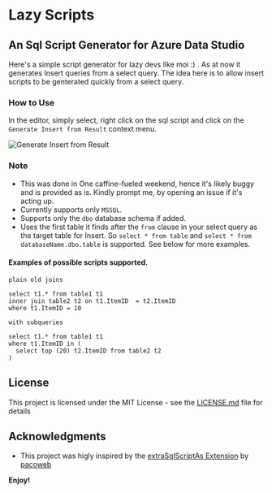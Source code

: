 # Lazy Scripts

## An Sql Script Generator for Azure Data Studio

Here's a simple script generator for lazy devs like moi :) .
As at now it generates Insert queries from a select query. The idea here is to allow  insert scripts to be genterated quickly from a select query.

### How to Use
In the editor, simply select, right click on the sql script and click on the `Generate Insert from Result` context menu.

![Generate Insert from Result](https://user-images.githubusercontent.com/49438182/155882668-4a1c5c7a-5865-4182-ac21-0c867ce9590b.png)


### Note
* This was done in One caffine-fueled weekend, hence it's likely buggy and is provided as is. Kindly prompt me, by opening an issue if it's acting up.
* Currently supports only `MSSQL`.
* Supports only the `dbo` database schema if added.
* Uses the first table it finds after the `from` clause in your select query as the target table for Insert.
  So `select * from table` and `select * from databaseName.dbo.table` is supported. See below for more examples.
 
####  Examples of possible scripts supported.
`plain old joins`
```
select t1.* from table1 t1
inner join table2 t2 on t1.ItemID  = t2.ItemID
where t1.ItemID = 10 
```
`with subqueries`
```
select t1.* from table1 t1
where t1.ItemID in (
  select top (20) t2.ItemID from table2 t2 
) 
```
## License

This project is licensed under the MIT License - see the [LICENSE.md](https://raw.githubusercontent.com/LycanII/LzScripts/master/LICENSE) file for details


## Acknowledgments
- This project was higly inspired by the [extraSqlScriptAs Extension](https://github.com/pacoweb/extraSqlScriptAs) by [pacoweb](https://github.com/pacoweb)

**Enjoy!**
